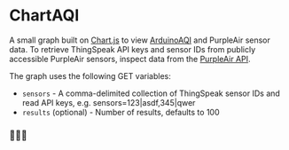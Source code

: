 # ChartAQI

A small graph built on [Chart.js](https://github.com/chartjs/Chart.js) to view [ArduinoAQI](https://github.com/grotter/ArduinoAQI) and PurpleAir sensor data. To retrieve ThingSpeak API keys and sensor IDs from publicly accessible PurpleAir sensors, inspect data from the [PurpleAir API](https://api.purpleair.com/#api-sensors).

The graph uses the following GET variables:

* `sensors` - A comma-delimited collection of ThingSpeak sensor IDs and read API keys, e.g. sensors=123|asdf,345|qwer
* `results` (optional) - Number of results, defaults to 100

### 💨💨💨
